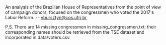 An analysis of the Brazilian House of Representatives from the point of view of campaign donors, focused on the congressmen who voted the 2017's Labor Reform. -- vbursztyn@cos.ufrj.br

P.S. There are 14 missing congressmen in missing_congressmen.txt; their corresponding names should be retrieved from the TSE dataset and incorporated in data/voters.csv.